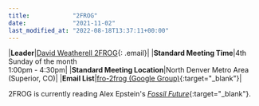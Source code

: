 ```yaml
---
title:            "2FROG"
date:             "2021-11-02"
last_modified_at: "2022-08-18T13:37:11+00:00"
---
```


|**Leader**|[David Weatherell 2FROG](){: .email}|
|**Standard Meeting Time**|4th Sunday of the month<br />1:00pm - 4:30pm|
|**Standard Meeting Location**|North Denver Metro Area<br />(Superior, CO)|
|**Email List**|[fro-2frog (Google Group)](http://groups.google.com/group/fro-2frog){:target="&lowbar;blank"}|

2FROG is currently reading Alex Epstein's [_Fossil Future_](https://smile.amazon.com/Fossil-Future-Flourishing-Requires-Gas-Not-ebook/dp/B098M3Y7VC/){:target="&lowbar;blank"}.
